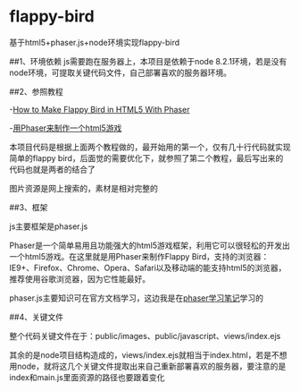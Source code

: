 # flappy-bird
基于html5+phaser.js+node环境实现flappy-bird


##1、环境依赖
js需要跑在服务器上，本项目是依赖于node 8.2.1环境，若是没有node环境，可提取关键代码文件，自己部署喜欢的服务器环境。

##2、参照教程

-[How to Make Flappy Bird in HTML5 With Phaser](http://www.lessmilk.com/tutorial/flappy-bird-phaser-1)

-[用Phaser来制作一个html5游戏](http://www.cnblogs.com/2050/p/3790279.html)

本项目代码是根据上面两个教程做的，最开始用的第一个，仅有几十行代码就实现简单的flappy bird，后面觉的需要优化下，就参照了第二个教程，最后写出来的代码也就是两者的结合了

图片资源是网上搜索的，素材是相对完整的

##3、框架

js主要框架是phaser.js

Phaser是一个简单易用且功能强大的html5游戏框架，利用它可以很轻松的开发出一个html5游戏。在这里就是用Phaser来制作Flappy Bird，支持的浏览器：IE9+、Firefox、Chrome、Opera、Safari以及移动端的能支持html5的浏览器，推荐使用谷歌浏览器，因为它性能最好。

phaser.js主要知识可在官方文档学习，这边我是在[phaser学习笔记](https://stonetingxin.gitbooks.io/phaser/content/introudce/README.html)学习的

##4、关键文件

整个代码关键文件在于：public/images、public/javascript、views/index.ejs

其余的是node项目结构造成的，views/index.ejs就相当于index.html，若是不想用node，就将这几个关键文件提取出来自己重新部署喜欢的服务器，要注意的是index和main.js里面资源的路径也要跟着变化
